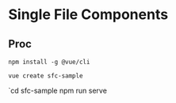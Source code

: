 # Single File Components

## Proc
```
npm install -g @vue/cli
```
`vue create sfc-sample`

`cd sfc-sample
npm run serve
```
